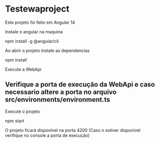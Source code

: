# Testewaproject

Este projeto foi feito em Angular 14 

Instale o angular na maquina

npm install -g @angular/cli

Ao abrir o projeto instale as dependencias

npm install

Execute a WebApi 

## Verifique a porta de execução da WebApi e caso necessario altere a porta no arquivo src/environments/environment.ts

Execute o projeto

npm start

O projeto ficará disponível na porta 4200 (Caso n estiver disponível verifique no console a porta de execução)

